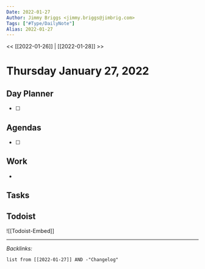 ```yaml
---
Date: 2022-01-27
Author: Jimmy Briggs <jimmy.briggs@jimbrig.com>
Tags: ["#Type/DailyNote"]
Alias: 2022-01-27
---
```


<< [[2022-01-26]] | [[2022-01-28]] >>

# Thursday January 27, 2022

## Day Planner

- [ ] 

## Agendas

- [ ] 

## Work

- 

## Tasks

## Todoist

![[Todoist-Embed]]

***

*Backlinks:*

```dataview
list from [[2022-01-27]] AND -"Changelog"
```